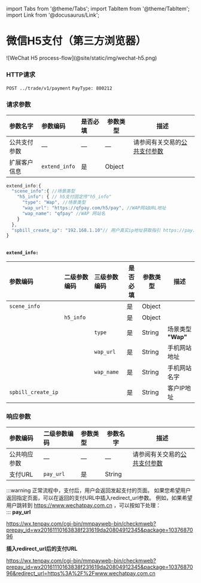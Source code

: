 import Tabs from '@theme/Tabs';
import TabItem from '@theme/TabItem';
import Link from '@docusaurus/Link';

# 微信H5支付（第三方浏览器）

<Link href="/img/wechat-h5.png" target="_blank">![WeChat H5 process-flow](@site/static/img/wechat-h5.png)</Link>

### HTTP请求

`POST ../trade/v1/payment` `PayType: 800212`

### 请求参数

|参数名字 | 参数编码  | 是否必填| 参数类型 | 描述 |
|:----    |:---|:----- |-----   |-----   |
|公共支付参数 |—  |— |—  | 请参阅有关交易的[公共支付参数](/docs/preparation/paycode#支付API端点) |
|扩展客户信息|`extend_info`|是|Object||

```js
extend_info:{
  "scene_info":{ //场景类型
    "h5_info": { // h5支付固定传"h5_info"
      "type": "Wap", //场景类型
      "wap_url": "https://qfpay.com/h5/pay", //WAP网站URL地址
      "wap_name": "qfpay" //WAP 网站名
    }              
  },
  "spbill_create_ip": "192.168.1.10"// 用户真实ip地址获取指引 https://pay.weixin.qq.com/wiki/doc/api/H5.php?chapter=15_5
}
```

<br/> **`extend_info:`**  <br/>

|参数编码|  二级参数编码 | 三级参数编码 | 是否必填| 参数类型 | 描述 |
|:----    |:---|:----- |-----   |-----  |-----   |
|`scene_info`|||是|Object||
||`h5_info`||是|Object||
|||`type`|是|String|场景类型 **"Wap"**|
|||`wap_url`|是|String|手机网站地址|
|||`wap_name`|是|String|手机网站名字|
|`spbill_create_ip`|||是|String|客户IP地址|

### 响应参数

|参数编码| 二级参数编码| 参数类型| 参数名字|描述|
|:----    |:---|:----- |-----   |----   |
|公共响应参数    |—  |— |—  | 请参阅有关交易的[公共支付参数](/docs/preparation/paycode#支付API端点) |
|支付URL|`pay_url`|是|String||

:::warning
正常流程中，支付后，用户会返回发起支付的页面。 如果您希望用户返回指定页面，可以在返回的支付URL中插入redirect_url参数。 例如，如果希望用户跳转到 https://www.wechatpay.com.cn ，可以按如下处理： <br/>
:::
**pay_url** <br/>

https://wx.tenpay.com/cgi-bin/mmpayweb-bin/checkmweb?prepay_id=wx20161110163838f231619da20804912345&package=1037687096 <br/>

**插入redirect_url后的支付URL** <br/>

https://wx.tenpay.com/cgi-bin/mmpayweb-bin/checkmweb?prepay_id=wx20161110163838f231619da20804912345&package=1037687096&redirect_url=https%3A%2F%2Fwww.wechatpay.com.cn
